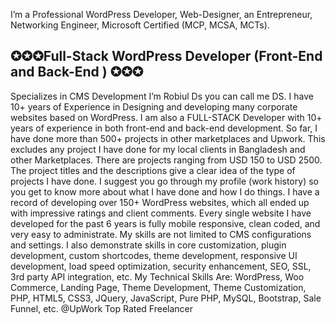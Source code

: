 I’m a Professional WordPress Developer, Web-Designer, an Entrepreneur, Networking Engineer, Microsoft Certified (MCP, MCSA, MCTs).<br/>
<h2> ✪✪✪Full-Stack WordPress Developer (Front-End and Back-End ) ✪✪✪</h2>
Specializes in CMS Development
I’m Robiul Ds you can call me DS. I have 10+ years of Experience in Designing and developing many corporate websites based on WordPress. I am also a FULL-STACK Developer with 10+ years of experience in both front-end and back-end development.
So far, I have done more than 500+ projects in other marketplaces and Upwork.
This excludes any project I have done for my local clients in Bangladesh and other Marketplaces. There are projects ranging from USD 150 to USD 2500. The project titles and the descriptions give a clear idea of the type of projects I have done. I suggest you go through my profile (work history) so you get to know more about what I have done and how I do things. I have a record of developing over 150+ WordPress websites, which all ended up with impressive ratings and client comments. Every single website I have developed for the past 6 years is fully mobile responsive, clean coded, and very easy to administrate. My skills are not limited to CMS configurations and settings. I also demonstrate skills in core customization, plugin development, custom shortcodes, theme development, responsive UI development, load speed optimization, security enhancement, SEO, SSL, 3rd party API integration, etc.
My Technical Skills Are:
WordPress, Woo Commerce, Landing Page, Theme Development, Theme Customization, PHP, HTML5, CSS3, JQuery, JavaScript, Pure PHP, MySQL, Bootstrap, Sale Funnel, etc.
@UpWork Top Rated Freelancer

